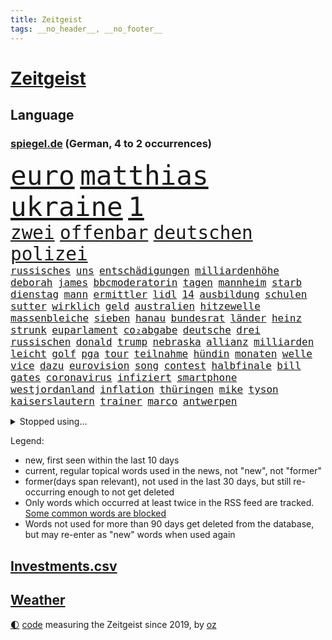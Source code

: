 ```yaml
---
title: Zeitgeist
tags: __no_header__, __no_footer__
---
```


# [Zeitgeist](https://oliz.io/zeitgeist/)

## Language

<h3><a href="https://www.spiegel.de" target="_blank">spiegel.de</a> (German, 4 to 2 occurrences)</h3>
<p style="font-family:monospace">
<span style="font-size:32pt"><a href="news_links.html#euro" class="current">euro</a></span>
<span style="font-size:32pt"><a href="news_links.html#matthias" class="current">matthias</a></span>
<span style="font-size:32pt"><a href="news_links.html#ukraine" class="current">ukraine</a></span>
<span style="font-size:32pt"><a href="news_links.html#1" class="current">1</a></span>
<br>
<span style="font-size:22pt"><a href="news_links.html#zwei" class="current">zwei</a></span>
<span style="font-size:22pt"><a href="news_links.html#offenbar" class="current">offenbar</a></span>
<span style="font-size:22pt"><a href="news_links.html#deutschen" class="current">deutschen</a></span>
<span style="font-size:22pt"><a href="news_links.html#polizei" class="current">polizei</a></span>
<br>
<span style="font-size:12pt"><a href="news_links.html#russisches" class="current">russisches</a></span>
<span style="font-size:12pt"><a href="news_links.html#uns" class="current">uns</a></span>
<span style="font-size:12pt"><a href="news_links.html#entschädigungen" class="new">entschädigungen</a></span>
<span style="font-size:12pt"><a href="news_links.html#milliardenhöhe" class="current">milliardenhöhe</a></span>
<span style="font-size:12pt"><a href="news_links.html#deborah" class="current">deborah</a></span>
<span style="font-size:12pt"><a href="news_links.html#james" class="current">james</a></span>
<span style="font-size:12pt"><a href="news_links.html#bbcmoderatorin" class="new">bbcmoderatorin</a></span>
<span style="font-size:12pt"><a href="news_links.html#tagen" class="current">tagen</a></span>
<span style="font-size:12pt"><a href="news_links.html#mannheim" class="current">mannheim</a></span>
<span style="font-size:12pt"><a href="news_links.html#starb" class="current">starb</a></span>
<span style="font-size:12pt"><a href="news_links.html#dienstag" class="current">dienstag</a></span>
<span style="font-size:12pt"><a href="news_links.html#mann" class="current">mann</a></span>
<span style="font-size:12pt"><a href="news_links.html#ermittler" class="current">ermittler</a></span>
<span style="font-size:12pt"><a href="news_links.html#lidl" class="new">lidl</a></span>
<span style="font-size:12pt"><a href="news_links.html#14" class="current">14</a></span>
<span style="font-size:12pt"><a href="news_links.html#ausbildung" class="current">ausbildung</a></span>
<span style="font-size:12pt"><a href="news_links.html#schulen" class="current">schulen</a></span>
<span style="font-size:12pt"><a href="news_links.html#sutter" class="new">sutter</a></span>
<span style="font-size:12pt"><a href="news_links.html#wirklich" class="current">wirklich</a></span>
<span style="font-size:12pt"><a href="news_links.html#geld" class="current">geld</a></span>
<span style="font-size:12pt"><a href="news_links.html#australien" class="current">australien</a></span>
<span style="font-size:12pt"><a href="news_links.html#hitzewelle" class="current">hitzewelle</a></span>
<span style="font-size:12pt"><a href="news_links.html#massenbleiche" class="new">massenbleiche</a></span>
<span style="font-size:12pt"><a href="news_links.html#sieben" class="current">sieben</a></span>
<span style="font-size:12pt"><a href="news_links.html#hanau" class="current">hanau</a></span>
<span style="font-size:12pt"><a href="news_links.html#bundesrat" class="current">bundesrat</a></span>
<span style="font-size:12pt"><a href="news_links.html#länder" class="current">länder</a></span>
<span style="font-size:12pt"><a href="news_links.html#heinz" class="new">heinz</a></span>
<span style="font-size:12pt"><a href="news_links.html#strunk" class="new">strunk</a></span>
<span style="font-size:12pt"><a href="news_links.html#euparlament" class="current">euparlament</a></span>
<span style="font-size:12pt"><a href="news_links.html#co₂abgabe" class="current">co₂abgabe</a></span>
<span style="font-size:12pt"><a href="news_links.html#deutsche" class="current">deutsche</a></span>
<span style="font-size:12pt"><a href="news_links.html#drei" class="current">drei</a></span>
<span style="font-size:12pt"><a href="news_links.html#russischen" class="current">russischen</a></span>
<span style="font-size:12pt"><a href="news_links.html#donald" class="current">donald</a></span>
<span style="font-size:12pt"><a href="news_links.html#trump" class="current">trump</a></span>
<span style="font-size:12pt"><a href="news_links.html#nebraska" class="new">nebraska</a></span>
<span style="font-size:12pt"><a href="news_links.html#allianz" class="current">allianz</a></span>
<span style="font-size:12pt"><a href="news_links.html#milliarden" class="current">milliarden</a></span>
<span style="font-size:12pt"><a href="news_links.html#leicht" class="current">leicht</a></span>
<span style="font-size:12pt"><a href="news_links.html#golf" class="current">golf</a></span>
<span style="font-size:12pt"><a href="news_links.html#pga" class="new">pga</a></span>
<span style="font-size:12pt"><a href="news_links.html#tour" class="current">tour</a></span>
<span style="font-size:12pt"><a href="news_links.html#teilnahme" class="current">teilnahme</a></span>
<span style="font-size:12pt"><a href="news_links.html#hündin" class="new">hündin</a></span>
<span style="font-size:12pt"><a href="news_links.html#monaten" class="current">monaten</a></span>
<span style="font-size:12pt"><a href="news_links.html#welle" class="current">welle</a></span>
<span style="font-size:12pt"><a href="news_links.html#vice" class="new">vice</a></span>
<span style="font-size:12pt"><a href="news_links.html#dazu" class="current">dazu</a></span>
<span style="font-size:12pt"><a href="news_links.html#eurovision" class="current">eurovision</a></span>
<span style="font-size:12pt"><a href="news_links.html#song" class="current">song</a></span>
<span style="font-size:12pt"><a href="news_links.html#contest" class="current">contest</a></span>
<span style="font-size:12pt"><a href="news_links.html#halbfinale" class="current">halbfinale</a></span>
<span style="font-size:12pt"><a href="news_links.html#bill" class="current">bill</a></span>
<span style="font-size:12pt"><a href="news_links.html#gates" class="new">gates</a></span>
<span style="font-size:12pt"><a href="news_links.html#coronavirus" class="current">coronavirus</a></span>
<span style="font-size:12pt"><a href="news_links.html#infiziert" class="current">infiziert</a></span>
<span style="font-size:12pt"><a href="news_links.html#smartphone" class="current">smartphone</a></span>
<span style="font-size:12pt"><a href="news_links.html#westjordanland" class="current">westjordanland</a></span>
<span style="font-size:12pt"><a href="news_links.html#inflation" class="current">inflation</a></span>
<span style="font-size:12pt"><a href="news_links.html#thüringen" class="current">thüringen</a></span>
<span style="font-size:12pt"><a href="news_links.html#mike" class="current">mike</a></span>
<span style="font-size:12pt"><a href="news_links.html#tyson" class="current">tyson</a></span>
<span style="font-size:12pt"><a href="news_links.html#kaiserslautern" class="new">kaiserslautern</a></span>
<span style="font-size:12pt"><a href="news_links.html#trainer" class="current">trainer</a></span>
<span style="font-size:12pt"><a href="news_links.html#marco" class="current">marco</a></span>
<span style="font-size:12pt"><a href="news_links.html#antwerpen" class="current">antwerpen</a></span>
</p>
<details>
<summary>Stopped using...</summary>
<p class="former" style="font-size:12pt">
geschrieben(567) attackieren(566) aufmerksamkeit(566) gäste(566) kommunen(566) maria(566) atlantik(565) fühlen(565) krankenhäuser(565) körper(565) schweigt(565) sekunden(565) vergeben(565) versprach(565) atmosphäre(564) coronawelle(564) co₂(564) ddr(564) tötete(564) unabhängige(564) versäumnisse(564) erholung(563) fahrzeuge(563) freiheit(563) jahrzehnte(563) jens(563) kritisierte(563) portugal(563) provinz(563) street(563) taten(563) bewaffnete(562) brauchte(562) erlitten(562) hintergründe(562) klaren(562) messi(562) tore(562) umfeld(562) verdächtigen(562) verdächtiger(562) vorher(562) anwalt(561) befindet(561) csuchef(561) entwurf(561) fallzahlen(561) gelassen(561) iran(561) julia(561) kriminellen(561) neueste(561) peru(561) rassistischer(561) software(561) standort(561) verdachts(561) verhängen(561) verraten(561) zahlreichen(561) bereich(560) dadurch(560) eugh(560) gedenken(560) kochinstituts(560) leeren(560) material(560) texas(560) tieren(560) verstehen(560) wütet(560) äußert(560) abstimmen(559) coronafälle(559) erheblich(559) gefährden(559) infektion(559) kündigen(559) lakers(559) medizin(559) sichern(559) smith(559) sprengstoff(559) vermehrt(559) version(559) and(558) angesteckt(558) aufnehmen(558) digitaler(558) gelungen(558) kaputt(558) setzte(558) verwirrung(558) begrenzen(557) bekämpfung(557) beleidigungen(557) botschaften(557) festnahme(557) fotograf(557) frühjahr(557) ministerpräsidenten(557) norbert(557) philip(557) schnelltests(557) spektakulär(557) umso(557) 2011(556) bewertet(556) bezahlt(556) breit(556) bundespolizei(556) coronahilfen(556) dauern(556) erlassen(556) meint(556) schlimmsten(556) sogenannte(556) werben(556) kardinal(555) partys(555) abwehr(554) bestehen(554) blockiert(554) globalen(554) jahrzehntelang(554) mode(554) razzien(554) ärzten(554) äthiopien(554) frische(553) hotels(553) härter(553) menschenrechte(553) netanyahu(553) schweigen(553) vorliegt(553) bedenken(552) fahrrad(552) institut(552) kryptowährung(552) angerichtet(551) anlass(551) mieter(551) ökonom(551) hund(550) kindesmissbrauch(550) kranke(550) regensburg(550) konzentrieren(549) on(549) siegte(549) trainiert(549) 600(548) eigentümer(548) emissionen(548) gefangene(548) kölner(548) menschenleben(548) prognosen(548) protestieren(548) sperrt(548) stadion(548) torhüter(548) festgestellt(547) missbraucht(547) coronaerkrankung(546) deutsches(546) gold(546) beiträge(545) eigener(545) gaben(545) juristisch(545) monats(545) störung(545) tiefen(545) vorgaben(545) gestürzt(544) begründet(543) jemen(543) offizielle(543) achten(542) distanz(542) verwickelt(542) vorne(542) beteiligen(541) gewahrsam(541) gouverneur(541) spektakuläre(541) mama(540) norwegen(540) rose(540) status(540) stieß(540) tennisprofi(540) rückstand(539) brach(538) hinten(538) hoffnungen(538) landet(538) nationalen(538) auftreten(537) einschätzung(537) saintgermain(536) sydney(536) syrer(536) überleben(536) mancher(535) nation(535) eingeleitet(534) erwachsene(534) hohem(534) erwachsenen(533) nachbar(533) wandel(533) whatsapp(533) leider(532) vermissen(532) händler(531) stört(531) begangen(530) gesichert(530) hausarrest(530) iranischen(529) einkommen(527) schock(527) ministerien(526) coronaauflagen(524) handy(524) bundesnetzagentur(523) olympia(523) rückblick(523) riesiges(521) lockerungen(520) besteht(518) kanadas(518) massaker(517) smartphones(517) zdf(517) kleinkind(516) staatlichen(516) sperren(515) staatsoberhaupt(515) geflohen(513) gewannen(513) überfordert(513) ausgaben(512) coronaimpfungen(511) topspiel(511) weltmeisterschaft(507) konzert(506) tigray(506) strukturen(502) gesetzlichen(500) heimsieg(500) rätseln(500) erleichtern(499) hagen(499) antony(498) berühmtesten(489) geheime(489) erzieher(488) abhilfe(486) coronawochenüberblick(483) woelki(479) wetterdienst(472) 95(459) technische(459) glasgow(458) langjährige(458) bestens(454) höheres(452) medizinischen(451) ungemütlich(439) extremwetter(437) klappen(437) behindern(436) anfeindungen(429) bahnverkehr(425) indiens(420) zusammenbruch(419) protestaktion(412) orte(402) rum(401) untermauert(399) strecken(396) erschoss(391) 15jähriger(385) rumänien(377) bemühen(375) verlag(375) tabu(369) financial(365) mindeststeuer(365) umständen(362) zufriedener(360) erschüttern(359) niemandem(357) forschende(356) fußballnationalmannschaft(351) holz(349) auszeichnung(347) genesen(347) vorreiter(341) freigegeben(339) hofmann(335) absolute(331) heizkosten(327) kugel(325) ständigen(324) autofahrern(323) eingeladen(322) vorgang(322) deutschkolumne(321) ungeimpft(321) individuelle(318) 01(317) millionenstadt(315) bezichtigt(311) osaka(311) naftali(310) schwäche(308) ernstfall(307) stein(307) traditionelle(306) unwettern(305) naht(304) geheimer(302) urteilte(302) kroatien(301) indigene(300) vodafone(300) gegenspieler(298) morgens(298) zusammengestoßen(298) verwandten(293) schließung(290) 72(289) axel(286) gorillas(286) erhebung(285) siebte(283) intendant(280) rt(280) aufbau(279) georgien(275) geräumt(274) rekordwert(274) flut(273) lebten(272) fällig(271) ahrtal(266) gesund(266) traten(266) erzieherinnen(264) kollision(264) lebron(264) beeinträchtigt(262) archäologen(260) badenbaden(259) berühmteste(255) bewahrt(255) unterdrückung(255) erkenntnissen(254) moritz(253) änderung(253) grand(252) regnet(252) staatsmedien(252) netzwerke(250) sirenen(250) verkehrt(248) zivile(248) verzockt(247) films(246) analysten(245) gültig(242) verstecken(241) übertragen(241) 05(238) iphones(238) göringeckardt(237) inneren(237) samsung(236) regierte(235) vorhang(234) nadine(233) springer(232) tierwelt(230) ussoldaten(230) mitmachen(228) produktionsausfälle(228) begegnung(227) holstein(225) regale(224) wahlkampfauftakt(224) katrin(223) hero(222) hingerichtet(222) lutz(221) zeitgleich(221) somalia(220) wittert(219) geburtstagsfeier(216) 2g(215) vorteil(214) nfl(213) arktis(209) hell(208) epic(206) denkbar(205) spitzenspiel(204) erfolgen(202) älteste(202) beeinflusst(201) daniil(201) friedens(200) ice(200) 20jährigen(199) natostaaten(199) berlinbrandenburg(197) indopazifik(197) bettina(194) hitzewellen(194) bedeckt(193) begriffe(192) hey(192) rauswurf(192) einschätzungen(191) lauter(191) nachziehen(191) mannschaften(189) kälte(188) kredite(186) unterstützten(186) zentralen(186) empfehlen(183) grauen(183) plastikmüll(183) sauer(183) uskongress(183) vorurteile(183) neonazi(182) ambitioniert(181) stern(181) betrunken(180) scherz(180) damaligen(179) gasversorgung(179) massen(178) mitarbeiterinnen(178) bereichen(177) hinrichtung(177) gezielten(176) hals(176) registrierten(176) medienkonzern(174) verprügelt(174) zufällig(174) ampelpartner(170) beruft(169) idioten(169) reichelt(169) kommissionspräsidentin(168) valencia(168) bayernstar(167) beliebt(167) bundestagsvizepräsidentin(167) feind(166) klimaneutralität(166) zimmermann(166) fahndet(165) konzentration(165) generationen(164) zentral(164) spaghetti(163) verhandler(163) gegentore(161) wach(161) wissenschaftlichen(160) zweifache(160) christiane(159) hinsicht(159) empfindliche(158) sammlung(158) stürzten(158) gasknappheit(156) qualität(156) schienen(156) wetten(156) gestiegene(155) paparazzi(155) staatsstreich(155) befreite(154) entschärft(154) jugendorganisation(154) zehnjähriger(154) bosnienherzegowina(153) fassen(151) anleitung(150) aggression(149) bundesfinanzminister(148) strafstoß(148) verglich(148) flüchtling(147) hinein(147) technischer(147) zehnjährigen(146) gründet(145) kursiert(145) schmutzige(144) meteorologen(143) windenergie(143) wolfsburger(143) begehen(142) zustande(142) griffen(141) koma(141) getestete(140) überlastet(140) beratung(139) unverantwortlich(138) krankenversicherungen(137) menschenrechtslage(137) missverstanden(137) tauschen(137) vergangenes(136) allgemeinen(135) ibizaaffäre(135) mondes(135) turniers(135) behält(134) pessimistisch(134) usrepräsentantenhaus(134) endlose(133) ghislaine(133) maxwell(133) wecken(133) käme(132) atomverhandlungen(131) diplomatisch(131) gestaltet(131) interpol(131) verabschieden(131) arbeite(130) aussetzen(130) klappt(130) pink(130) stimmte(130) personalnot(129) coviderkrankung(128) schärfste(128) totschlags(128) 33jährigen(127) fdpminister(127) letztlich(127) bemerkenswerte(126) bestrafen(125) mittendrin(125) muscheln(125) tabellenkeller(125) windräder(125) buschmann(124) milden(124) verschleppung(124) papa(123) geflohene(122) klettern(122) verurteilen(122) mühen(121) antrittsbesuch(120) downing(120) landesweiten(119) leiser(119) offenbarte(119) vincent(119) zwayer(119) schneefall(117) beschwört(116) fälschen(116) krisengebiete(116) rechner(116) brunner(115) gespenst(115) kollege(114) oscars(114) spielplan(113) alleingelassen(112) auswanderer(112) einfuhr(112) paartherapeutin(112) moderierte(111) zusammengezogen(111) beherrscht(110) coronaschutzmaßnahmen(110) hilfslieferungen(110) influencerin(110) polarisiert(109) 270(108) agrarminister(108) aktionismus(108) bescheren(108) kurswechsel(108) vermächtnis(108) ausreise(107) beschaffung(107) defibrillator(106) dreyer(106) knüpft(106) konsulat(106) malu(106) rheinlandpfälzische(106) ardserie(105) gérard(105) zusammengefasst(105) abstandsregeln(104) allzu(104) gefühlen(104) flaggen(103) hilflos(103) juristischen(103) prozesses(103) reiches(102) academy(101) finanzschwache(101) impfpflichtdebatte(101) lehrermangel(101) zerfallen(101) alpenland(100) vizeregierungschef(100) liebte(99) waffenstillstand(99) millionäre(98) schimpansen(98) vorsätze(98) übertroffen(97) muslimische(96) medienanstalt(95) sowjetische(95) bonn(94) bunt(94) fröhlich(94) brandanschlag(93) gewaltsame(93) elektroautobauer(92) herzattacke(92) entlastungen(91) erwerben(91) 2002(90) nahostkonflikt(90) auslieferungsrekord(89) baute(89) bronx(89) klassenzimmern(89) stünden(89) teppich(89) angestiegen(88) entspannen(88) huthirebellen(88) 82jährige(87) klimaschädliche(87) methan(87) siebenjährige(87) veteranen(87) wehrdienst(87) einmarschieren(86) knappes(86) lügner(86) repariert(86) schlimmere(86) vitali(86) abschlagszahlungen(85) angeheizt(85) dilettanten(85) filmemacher(85) färbt(85) guantanamo(85) justizministerium(85) kurioser(85) strafzahlung(85) wahlrechtsreform(85) brisante(84) influencerinnen(84) prognostiziert(84) provozierte(84) soloselbstständige(84) tempolimits(84) verweist(84) verzweifeln(84) wundert(84) baltimore(83) columbus(83) diebesgut(83) kontrollverlust(83) strände(83) äthiopischen(83) felsen(82) getroffenen(82) isolieren(82) notfallversorgung(82) schüttelte(82) traumberuf(82) absatz(81) barty(81) datenschutz(81) fiasko(81) inselgruppe(81) leistungsträger(81) nachwirkungen(81) plündern(81) rollo(81) 2014(80) genozid(80) mitverantwortung(80) pokert(80) unterschlagen(80) verdienst(80) anrede(79) geschworenen(79) gespürt(79) gießen(79) kernkraftwerke(79) litauens(79) ustalent(79) berlusconi(78) besprachen(78) entschlossenheit(78) fifaboss(78) hollywoodstars(78) infantino(78) krankheiten(78) silvio(78) christin(77) energiekonzerns(77) premierministerin(77) säbelrasseln(77) thyssenkrupp(77) yann(77) zweistellige(77) bewahren(76) diabetes(76) einheit(76) entgegenzusetzen(76) prenzlauer(76) stock(76) verfügbaren(76) 55jährigen(75) altkanzlerin(75) experiment(75) nürnberger(75) ungewohnte(75) überfordern(75) fürchtete(74) rückruf(74) elefanten(73) hashtags(73) autokorso(72) umtriebiger(72) burkina(71) faso(71) kleinbus(71) picture(71) risikogruppen(71) symbolischen(71) vergewaltigte(71) 37jährigen(70) heimischen(70) komplott(70) minusgrade(70) symptomen(70) weltlage(70) solo(69) stromausfälle(69) unterstellt(69) aufsteigen(68) designer(68) kfwförderung(68) kylian(68) mbappé(68) weltranglistenzweite(68) ashleigh(67) eingeplant(67) erzürnt(67) swiatek(67) funk(66) gleichnamigen(66) kreisen(66) rockmusiker(66) frühlings(65) kathryn(65) krisengebiet(65) tropfen(65) verbleib(65) anfangszeit(64) favoritinnen(64) homosexualität(64) auszuweiten(63) ios(63) knappe(63) machtstrukturen(63) mitgliedern(63) stabschef(63) versagen(63) verspätungen(63) vorstellbar(63) 250000(62) bündnispartner(62) pokerturnier(62) raubes(62) videoanalyse(62) vollständigen(62) abgeschlossenen(61) exsoldaten(61) glatt(61) ausweitet(60) betrugs(60) dr(60) gefeierte(60) hagelt(60) jackson(60) oxford(60) putschversuch(60) schockierend(60) verschleppt(60) verwandt(60) erhoffen(59) grausame(59) umzusetzen(59) verhilft(59) wegfällt(59) wirtschaften(59) heer(58) lehnte(58) sarkastisch(58) zeilen(58) zärtlich(58) ausbleiben(57) coronalockerungen(57) dissidenten(57) jennifer(57) jugendstudie(57) just(57) projekts(57) saied(57) schneeregen(57) umgehung(57) wettbewerbe(57) ahnung(56) bidenregierung(56) bizarrer(56) dubiosen(56) heidenheim(56) sicherlich(56) 37jähriger(55) halbzeit(55) klum(55) komiker(55) soziologin(55) bauch(54) uralten(54) interessiert(53) kommerzielle(53) löwe(53) kappen(52) krause(52) leyens(52) unterschlägt(52) verblüfft(52) 1100(51) benötigten(51) butter(51) drohender(51) noble(51) seenotretter(51) stimmabgabe(51) geforscht(50) kluge(50) pannen(50) ratlos(50) unberührte(50) a7(49) coronademonstranten(49) erforschen(49) ermuntert(49) hagelschauers(49) ipads(49) meiden(49) samuel(49) schneiden(49) swingerklub(49) angel(48) bekanntwerden(48) gelegen(48) gestärkt(48) riechen(48) stürmischen(48) profitierte(47) rückblickend(47) außenpolitische(46) einigermaßen(46) fünften(46) schreckliche(46) taktischen(46) zittern(46) angepöbelt(45) gelöst(45) kunde(45) untereinander(45) verschwörung(45) altenpfleger(44) germany(44) knast(44) omikronsubtyp(44) tückisch(44) unerträglichen(44) unterrichtsausfall(44) unwetterwarnung(44) 93jährige(43) ankommt(43) gepanzerte(43) glaubte(43) mangelhaft(43) verdirbt(43) überarbeitet(43) beschuldigten(42) bobic(42) fredi(42) infektiologin(42) nukleare(42) schneidet(42) sicherheitsrat(42) studio(42) titelchancen(42) todesopfers(42) westafrikanischen(42) wohnhäuser(42) auslöst(41) bekundet(41) bindung(41) juliane(41) mateusz(41) morawiecki(41) schadensersatzklagen(41) sponsoren(41) statistisches(41) östlichen(41) abstiegsbedrohte(40) jochen(40) migrationshintergrund(40) natalia(40) stationierung(40) usverteidigungsministerium(40) vergessenen(40) ausweiten(39) betrieben(39) bröckelt(39) diskrepanz(39) ferne(39) jenen(39) power(39) sicherheitsinteressen(39) sperrte(39) 48jährigen(38) afghanen(38) energiepreisen(38) mobil(38) riskant(38) saarländische(38) spannendes(38) bombardierte(37) exfreundin(37) parlamentariergruppe(37) stopfen(37) ukrainischem(37) geschosse(36) ipccklimabericht(36) ukraine/russland(36) unomenschenrechtsrat(36) verstummen(36) vorziehen(36) wappnen(36) weltklimarat(36) zwingt(36) ausgang(35) bewegenden(35) creative(35) director(35) duo(35) erarbeitet(35) fußballverbände(35) putinfreund(35) streitkräften(35) weltklimabericht(35) altersvorsorge(34) aufgehalten(34) auflösen(34) biathlet(34) bundestrainerin(34) coronakennzahlen(34) empören(34) iwan(34) natotreffen(34) wirtschaftshilfen(34) zugunglück(34) überfielen(34) couch(33) militärexperten(33) zerstörungen(33) ehemaligem(32) energieembargo(32) natoostflanke(32) osterferien(32) rabatt(32) ungewiss(32) bundeswirtschaftsministerium(31) gewerkschafter(31) katastrophalen(31) sachs(31) walk(31) drücken(30) gasspeicher(30) harrten(30) hauchdünn(30) schnellere(30) weltmeisters(30) flüchtlingsheim(29) geächtet(29) hansa(29) invasionsarmee(29) kombattanten(29) unterkunft(29) verbandes(29) abstiegsplatz(28) ausgenommen(28) dokumentieren(28) dreierpack(28) gegners(28) netrebko(28) neymar(28) verfügt(28) y(28) ablöse(27) eye(27) mach(27) queer(27) raketenangriff(27) revolutionsgarden(27) vermögenswerte(27) militärgeheimdienst(26) übersetzt(26) absichtlich(25) befristetes(25) oil(25) schnelleren(25) endpunkt(24) gaststätten(24) volkes(24) 25jähriger(23) nachhaltigkeit(23) olga(23) wikinger(23) 60jährige(22) irina(22) karim(22) kriegstage(22) sandsäcke(22) vorort(22) 60jähriger(21) angetreten(21) freundinnen(21) indian(21) kalifornischen(21) kalt(21) militärbündnisses(21) natomitglied(21) pogačar(21) tadej(21) wells(21) zusammenleben(21) zweifelhaft(21) autonomie(20) co2emissionen(20) erwischen(20) leugnet(20) spielmacher(20) unterscheidet(20) wahlrecht(20) georgienkrieg(19) merke(19) messungen(19) rumäniens(19) verweis(19) zwangsarbeit(19) bürgersteig(18) indem(18) menschenrechtsorganisationen(18) verfolgung(18) abzusetzen(17) angestellte(17) emporkömmling(17) fahrlehrer(17) friedensvertrag(17) paddeln(17) stalin(17) amerikanischer(16) arkansas(16) gerüstet(16) nulltarif(16) staatstragend(16) wmqualifikation(16) arena(15) aufzunehmen(15) coronamaskenpflicht(15) häftling(15) insolvenzverschleppung(15) lungenembolie(15) schutzmaßnahme(15) andauernden(14) hartnäckig(14) haverbeck(14) kommunizieren(14) kontext(14) south(14) studienergebnisse(14) zdfsportstudio(14) besorgniserregend(13) enthielten(13) gelenkt(13) normalverdiener(13) ordentlich(13) registrierte(13) öffentlicher(13) dfl(12) mikroplastik(12) dir(11) grauens(11) kriegsführung(11) neutralität(11) ohrfeigeneklat(11)
</p>
</details>
<p>Legend:
<ul>
<li><span class="new">new</span>, first seen within the last 10 days</li>
<li><span class="current">current</span>, regular topical words used in the news, not "new", not "former"</li>
<li><span class="former">former(days span relevant)</span>, not used in the last 30 days, but still re-occurring enough to not get deleted</li>
<li>Only words which occurred at least twice in the RSS feed are tracked. <a href="language/filters.py">Some common words are blocked</a></li>
<li>Words not used for more than 90 days get deleted from the database, but may re-enter as "new" words when used again</li>
</ul>
</p>

## [Investments](investments.html)[.csv](investments.csv)

## [Weather](weather.html)

<footer>
<a href="javascript:toggleTheme()" class="nav">🌓</a>
<a href="https://github.com/ooz/zeitgeist">code</a> measuring the Zeitgeist since 2019, by <a href="https://oliz.io">oz</a>
</footer>
